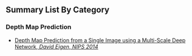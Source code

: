 ## Summary List By Category

### Depth Map Prediction
* [Depth Map Prediction from a Single Image using a Multi-Scale Deep Network, *David Eigen, NIPS 2014*](https://github.com/bolianchen/deep-learning-paper-reading/tree/main/depth_map_prediction_from_a_single_image_using_a_multi-scale_deep_network)
